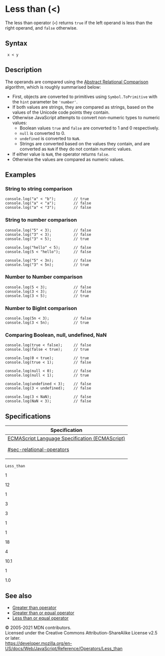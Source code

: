 # Less than (&lt;)

The less than operator (`<`) returns `true` if the left operand is less than the right operand, and `false` otherwise.

## Syntax

     x < y

## Description

The operands are compared using the [Abstract Relational Comparison](https://tc39.es/ecma262/#sec-abstract-relational-comparison) algorithm, which is roughly summarised below:

-   First, objects are converted to primitives using `Symbol.ToPrimitive` with the `hint` parameter be `'number'`.
-   If both values are strings, they are compared as strings, based on the values of the Unicode code points they contain.
-   Otherwise JavaScript attempts to convert non-numeric types to numeric values:
    -   Boolean values `true` and `false` are converted to 1 and 0 respectively.
    -   `null` is converted to 0.
    -   `undefined` is converted to `NaN`.
    -   Strings are converted based on the values they contain, and are converted as `NaN` if they do not contain numeric values.
-   If either value is `NaN`, the operator returns `false`.
-   Otherwise the values are compared as numeric values.

## Examples

### String to string comparison

    console.log("a" < "b");        // true
    console.log("a" < "a");        // false
    console.log("a" < "3");        // false

### String to number comparison

    console.log("5" < 3);          // false
    console.log("3" < 3);          // false
    console.log("3" < 5);          // true

    console.log("hello" < 5);      // false
    console.log(5 < "hello");      // false

    console.log("5" < 3n);         // false
    console.log("3" < 5n);         // true

### Number to Number comparison

    console.log(5 < 3);            // false
    console.log(3 < 3);            // false
    console.log(3 < 5);            // true

### Number to BigInt comparison

    console.log(5n < 3);           // false
    console.log(3 < 5n);           // true

### Comparing Boolean, null, undefined, NaN

    console.log(true < false);     // false
    console.log(false < true);     // true

    console.log(0 < true);         // true
    console.log(true < 1);         // false

    console.log(null < 0);         // false
    console.log(null < 1);         // true

    console.log(undefined < 3);    // false
    console.log(3 < undefined);    // false

    console.log(3 < NaN);          // false
    console.log(NaN < 3);          // false

## Specifications

<table><thead><tr class="header"><th>Specification</th></tr></thead><tbody><tr class="odd"><td><a href="https://tc39.es/ecma262/#sec-relational-operators">ECMAScript Language Specification (ECMAScript) 
<br/>

<span class="small">#sec-relational-operators</span></a></td></tr></tbody></table>

`Less_than`

1

12

1

3

3

1

1

18

4

10.1

1

1.0

## See also

-   [Greater than operator](greater_than)
-   [Greater than or equal operator](greater_than_or_equal)
-   [Less than or equal operator](less_than_or_equal)

© 2005-2021 MDN contributors.  
Licensed under the Creative Commons Attribution-ShareAlike License v2.5 or later.  
<a href="https://developer.mozilla.org/en-US/docs/Web/JavaScript/Reference/Operators/Less_than" class="_attribution-link">https://developer.mozilla.org/en-US/docs/Web/JavaScript/Reference/Operators/Less_than</a>
